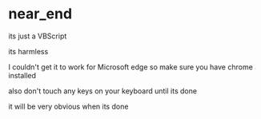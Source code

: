 # near_end
its just a VBScript

its harmless

I couldn't get it to work for Microsoft edge so make sure you have chrome installed

also don't touch any keys on your keyboard until its done

it will be very obvious when its done
